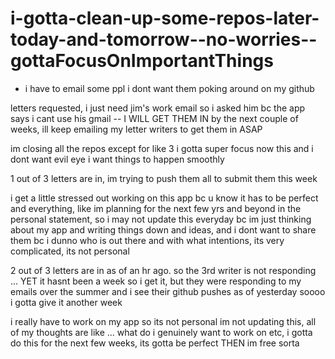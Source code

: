 # i-gotta-clean-up-some-repos-later-today-and-tomorrow--no-worries--gottaFocusOnImportantThings

* i have to email some ppl i dont want them poking around on my github

letters requested, i just need jim's work email so i asked him bc the app says i cant use his gmail -- I WILL GET THEM IN by the next couple of weeks, ill keep emailing my letter writers to get them in ASAP

im closing all the repos except for like 3 i gotta super focus now this and i dont want evil eye i want things to happen smoothly

1 out of 3 letters are in, im trying to push them all to submit them this week

i get a little stressed out working on this app bc u know it has to be perfect and everything, like im planning for the next few yrs and beyond in the personal statement, so i may not update this everyday bc im just thinking about my app and writing things down and ideas, and i dont want to share them bc i dunno who is out there and with what intentions, its very complicated, its not personal

2 out of 3 letters are in as of an hr ago. so the 3rd writer is not responding ... YET it hasnt been a week so i get it, but they were responding to my emails over the summer and i see their github pushes as of yesterday soooo i gotta give it another week

i really have to work on my app so its not personal im not updating this, all of my thoughts are like ... what do i genuinely want to work on etc, i gotta do this for the next few weeks, its gotta be perfect THEN im free sorta
